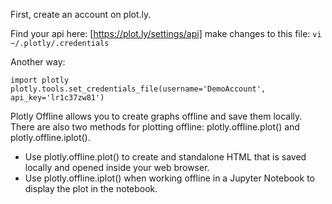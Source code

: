 First, create an account on plot.ly.

Find your api here: [https://plot.ly/settings/api]
make changes to this file:
`vi  ~/.plotly/.credentials`

Another way:
```
import plotly
plotly.tools.set_credentials_file(username='DemoAccount', api_key='lr1c37zw81')
```

Plotly Offline allows you to create graphs offline and save them locally. There are also two methods for plotting offline: plotly.offline.plot() and plotly.offline.iplot().

* Use plotly.offline.plot() to create and standalone HTML that is saved locally and opened inside your web browser.
* Use plotly.offline.iplot() when working offline in a Jupyter Notebook to display the plot in the notebook.